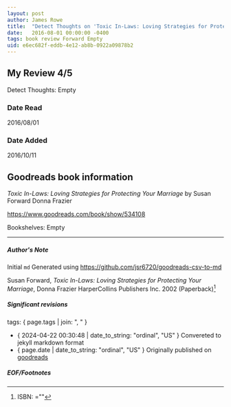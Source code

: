 ```yaml
---
layout: post
author: James Rowe
title:  "Detect Thoughts on 'Toxic In-Laws: Loving Strategies for Protecting Your Marriage'"
date:   2016-08-01 00:00:00 -0400
tags: book review Forward Empty
uid: e6ec682f-eddb-4e12-ab8b-0922a09878b2
---
```


<!-- highly dependent on how you personally use jekyll templates, and how you want this to show up -->

## My Review 4/5

Detect Thoughts: Empty

### Date Read
2016/08/01

### Date Added
2016/10/11

## Goodreads book information

*Toxic In-Laws: Loving Strategies for Protecting Your Marriage* by Susan Forward
Donna Frazier

https://www.goodreads.com/book/show/534108

Bookshelves: Empty

---

##### Author's Note

Initial `md` Generated using https://github.com/jsr6720/goodreads-csv-to-md

Susan Forward, *Toxic In-Laws: Loving Strategies for Protecting Your Marriage*, Donna Frazier HarperCollins Publishers Inc. 2002 (Paperback)[^1]

##### Significant revisions

tags: { page.tags | join: ", " } <!-- todo move this somewhere -->

- { 2024-04-22 00:30:48 | date_to_string: "ordinal", "US" } Convereted to jekyll markdown format 
- { page.date | date_to_string: "ordinal", "US" } Originally published on [goodreads](https://www.goodreads.com)

##### EOF/Footnotes

[^1]: ISBN: =""